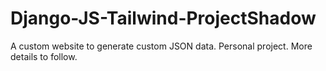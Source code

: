 # Django-JS-Tailwind-ProjectShadow
A custom website to generate custom JSON data. Personal project. More details to follow.
